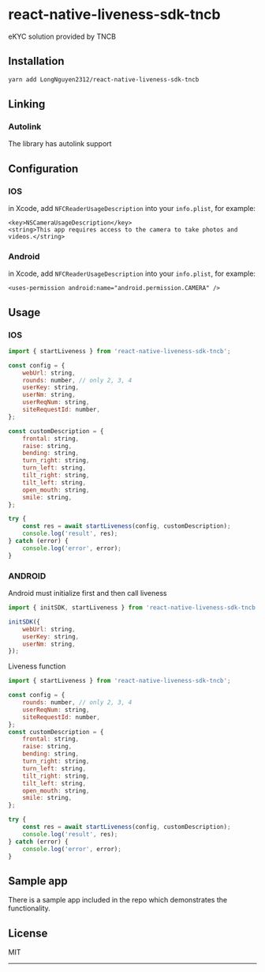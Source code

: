 # react-native-liveness-sdk-tncb

eKYC solution provided by TNCB

## Installation

```sh
yarn add LongNguyen2312/react-native-liveness-sdk-tncb
```

## Linking

### Autolink

The library has autolink support

## Configuration

### IOS

in Xcode, add `NFCReaderUsageDescription` into your `info.plist`, for example:

```
<key>NSCameraUsageDescription</key>
<string>This app requires access to the camera to take photos and videos.</string>
```

### Android

in Xcode, add `NFCReaderUsageDescription` into your `info.plist`, for example:

```
<uses-permission android:name="android.permission.CAMERA" />
```

## Usage

### IOS

```js
import { startLiveness } from 'react-native-liveness-sdk-tncb';

const config = {
    webUrl: string,
    rounds: number, // only 2, 3, 4
    userKey: string,
    userNm: string,
    userReqNum: string,
    siteRequestId: number,
};

const customDescription = {
    frontal: string,
    raise: string,
    bending: string,
    turn_right: string,
    turn_left: string,
    tilt_right: string,
    tilt_left: string,
    open_mouth: string,
    smile: string,
};

try {
    const res = await startLiveness(config, customDescription);
    console.log('result', res);
} catch (error) {
    console.log('error', error);
}
```

### ANDROID

Android must initialize first and then call liveness

```js
import { initSDK, startLiveness } from 'react-native-liveness-sdk-tncb';

initSDK({
    webUrl: string,
    userKey: string,
    userNm: string,
});
```

Liveness function

```js
import { startLiveness } from 'react-native-liveness-sdk-tncb';

const config = {
    rounds: number, // only 2, 3, 4
    userReqNum: string,
    siteRequestId: number,
};
const customDescription = {
    frontal: string,
    raise: string,
    bending: string,
    turn_right: string,
    turn_left: string,
    tilt_right: string,
    tilt_left: string,
    open_mouth: string,
    smile: string,
};

try {
    const res = await startLiveness(config, customDescription);
    console.log('result', res);
} catch (error) {
    console.log('error', error);
}
```

## Sample app
There is a sample app included in the repo which demonstrates the functionality.

## License

MIT

---